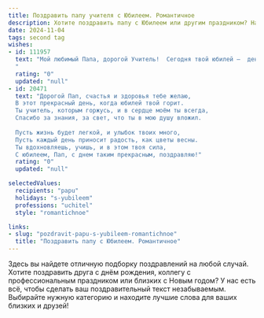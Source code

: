 ```yaml
---
title: Поздравить папу учителя с Юбилеем. Романтичное
description: Хотите поздравить папу с Юбилеем или другим праздником? Наш ИИ создаст незабываемое поздравление, а вы обязательно выделитесь среди других.  
date: 2024-11-04
tags: second tag
wishes:
- id: 111957
  text: "Мой любимый Папа, дорогой Учитель!  Сегодня твой юбилей –  день, когда хочется сказать тебе о бесконечной любви и благодарности.  Ты –  маяк моей жизни,  источник света и знаний,  человек, чья мудрость и доброта согревали меня всегда. Твоя профессия –  это призвание,  и ты исполняешь его с такой  нежностью и  преданностью,  что  вдохновляешь  не только учеников, но и всех, кто тебя знает.  Пусть этот юбилей станет началом новой,  прекрасной главы твоей жизни,  полной счастья,  любви и  гармонии. Я люблю тебя больше всего на свете!
  "
  rating: "0"
  updated: "null"
- id: 20471
  text: "Дорогой Пап, счастья и здоровья тебе желаю,
  В этот прекрасный день, когда юбилей твой горит.
  Ты учитель, которым горжусь, и в сердце моём ты всегда,
  Спасибо за знания, за свет, что ты в мою душу вложил.
  
  Пусть жизнь будет легкой, и улыбок твоих много,
  Пусть каждый день приносит радость, как цветы весны.
  Ты вдохновляешь, учишь, и в этом твоя сила,
  С юбилеем, Пап, с днем таким прекрасным, поздравляю!"
  rating: "0"
  updated: "null"

selectedValues:
  recipients: "papu"
  holidays: "s-yubileem"
  professions: "uchitel"
  style: "romantichnoe"

links:
- slug: "pozdravit-papu-s-yubileem-romantichnoe"
  title: "Поздравить папу с Юбилеем. Романтичное"
---
```


Здесь вы найдете отличную подборку поздравлений на любой случай.
Хотите поздравить друга с днём рождения, коллегу с профессиональным праздником или близких с Новым годом? У нас есть всё, чтобы сделать ваш поздравительный текст незабываемым. Выбирайте нужную категорию и находите лучшие слова для ваших близких и друзей!
